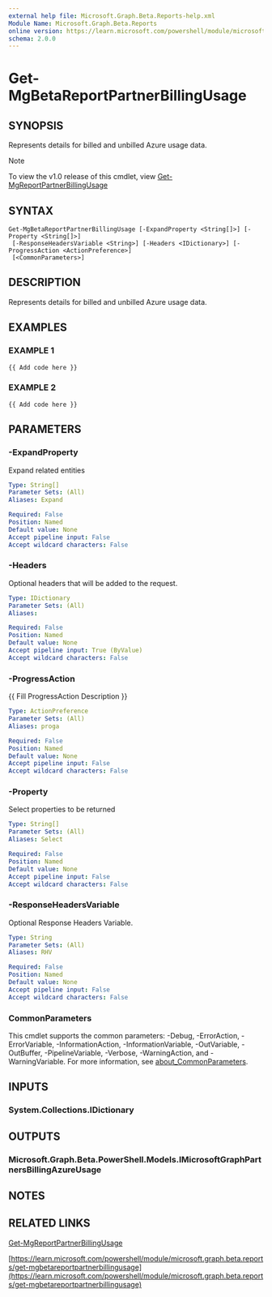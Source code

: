 ```yaml
---
external help file: Microsoft.Graph.Beta.Reports-help.xml
Module Name: Microsoft.Graph.Beta.Reports
online version: https://learn.microsoft.com/powershell/module/microsoft.graph.beta.reports/get-mgbetareportpartnerbillingusage
schema: 2.0.0
---
```


# Get-MgBetaReportPartnerBillingUsage

## SYNOPSIS
Represents details for billed and unbilled Azure usage data.

> [!NOTE]
> To view the v1.0 release of this cmdlet, view [Get-MgReportPartnerBillingUsage](/powershell/module/Microsoft.Graph.Reports/Get-MgReportPartnerBillingUsage?view=graph-powershell-1.0)

## SYNTAX

```
Get-MgBetaReportPartnerBillingUsage [-ExpandProperty <String[]>] [-Property <String[]>]
 [-ResponseHeadersVariable <String>] [-Headers <IDictionary>] [-ProgressAction <ActionPreference>]
 [<CommonParameters>]
```

## DESCRIPTION
Represents details for billed and unbilled Azure usage data.

## EXAMPLES

### EXAMPLE 1
```
{{ Add code here }}
```

### EXAMPLE 2
```
{{ Add code here }}
```

## PARAMETERS

### -ExpandProperty
Expand related entities

```yaml
Type: String[]
Parameter Sets: (All)
Aliases: Expand

Required: False
Position: Named
Default value: None
Accept pipeline input: False
Accept wildcard characters: False
```

### -Headers
Optional headers that will be added to the request.

```yaml
Type: IDictionary
Parameter Sets: (All)
Aliases:

Required: False
Position: Named
Default value: None
Accept pipeline input: True (ByValue)
Accept wildcard characters: False
```

### -ProgressAction
{{ Fill ProgressAction Description }}

```yaml
Type: ActionPreference
Parameter Sets: (All)
Aliases: proga

Required: False
Position: Named
Default value: None
Accept pipeline input: False
Accept wildcard characters: False
```

### -Property
Select properties to be returned

```yaml
Type: String[]
Parameter Sets: (All)
Aliases: Select

Required: False
Position: Named
Default value: None
Accept pipeline input: False
Accept wildcard characters: False
```

### -ResponseHeadersVariable
Optional Response Headers Variable.

```yaml
Type: String
Parameter Sets: (All)
Aliases: RHV

Required: False
Position: Named
Default value: None
Accept pipeline input: False
Accept wildcard characters: False
```

### CommonParameters
This cmdlet supports the common parameters: -Debug, -ErrorAction, -ErrorVariable, -InformationAction, -InformationVariable, -OutVariable, -OutBuffer, -PipelineVariable, -Verbose, -WarningAction, and -WarningVariable. For more information, see [about_CommonParameters](http://go.microsoft.com/fwlink/?LinkID=113216).

## INPUTS

### System.Collections.IDictionary
## OUTPUTS

### Microsoft.Graph.Beta.PowerShell.Models.IMicrosoftGraphPartnersBillingAzureUsage
## NOTES

## RELATED LINKS
[Get-MgReportPartnerBillingUsage](/powershell/module/Microsoft.Graph.Reports/Get-MgReportPartnerBillingUsage?view=graph-powershell-1.0)

[https://learn.microsoft.com/powershell/module/microsoft.graph.beta.reports/get-mgbetareportpartnerbillingusage](https://learn.microsoft.com/powershell/module/microsoft.graph.beta.reports/get-mgbetareportpartnerbillingusage)




